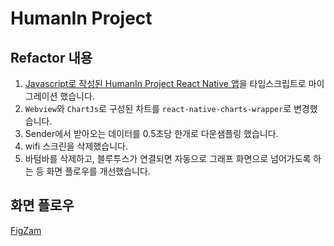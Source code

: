 # HumanIn Project

## Refactor 내용

1. [Javascript로 작성된 HumanIn Project React Native 앱](https://github.com/i-soft-lab/humamin-react-native.git)을
   타입스크립트로 마이그레이션 했습니다.
2. `Webview`와 `ChartJs`로 구성된 차트를 `react-native-charts-wrapper`로 변경했습니다.
3. Sender에서 받아오는 데이터를 0.5초당 한개로 다운샘플링 했습니다.
4. wifi 스크린을 삭제했습니다.
5. 바텀바를 삭제하고, 블루투스가 연결되면 자동으로 그래프 화면으로 넘어가도록 하는 등 화면 플로우를 개선했습니다.

## 화면 플로우

[FigZam](https://www.figma.com/file/glkpBPdDsXxoe4rSj7yQGI?embed_host=share&kind=&node-id=0%3A1&t=pbbmFPA1Rs9dhfff-1&type=whiteboard&viewer=1)

